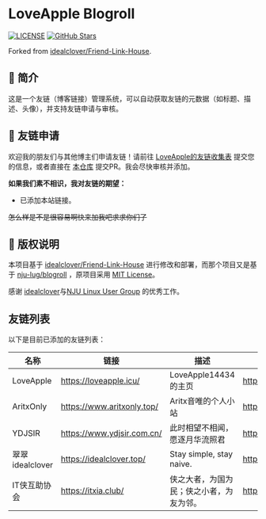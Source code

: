 # LoveApple Blogroll

[![LICENSE](https://img.shields.io/github/license/LoveApple14434/Friend-Link-House.svg?style=flat-square)](LICENSE)
[![GitHub Stars](https://img.shields.io/github/stars/LoveApple14434/Friend-Link-House.svg?style=flat-square)](https://github.com/LoveApple14434/Friend-Link-House/stargazers)

Forked from [idealclover/Friend-Link-House](https://github.com/idealclover/Friend-Link-House).

## 📖 简介

这是一个友链（博客链接）管理系统，可以自动获取友链的元数据（如标题、描述、头像），并支持友链申请与审核。

## 🤝 友链申请

欢迎我的朋友们与其他博主们申请友链！请前往 [LoveApple的友链收集表](https://table.nju.edu.cn/dtable/forms/custom/loveapple-friends/) 提交您的信息，或者直接在 [本仓库](https://github.com/LoveApple14434/Friend-Link-House) 提交PR。我会尽快审核并添加。

**如果我们素不相识，我对友链的期望：**
-   已添加本站链接。

~~怎么样是不是很容易啊快来加我吧求求你们了~~

## 📄 版权说明

本项目基于 [idealclover/Friend-Link-House](https://github.com/idealclover/Friend-Link-House) 进行修改和部署，而那个项目又是基于 [nju-lug/blogroll](https://github.com/nju-lug/blogroll) ，原项目采用 [MIT License](LICENSE)。

感谢 [idealclover](https://github.com/idealclover)与[NJU Linux User Group](https://github.com/nju-lug/) 的优秀工作。

## 友链列表

以下是目前已添加的友链列表：

| 名称 | 链接 | 描述 | 头像 | RSS订阅链接 | 分类 |
|------|------|------|------|-----------|-----|
| LoveApple | https://loveapple.icu/ | LoveApple14434的主页 | https://loveapple.icu/img/machinist.jpg | https://loveapple.icu/atom.xml | ME! |
| AritxOnly | https://www.aritxonly.top/ | Aritx音唯的个人小站 | https://www.aritxonly.top/res/bio.png | | Friend |
| YDJSIR | https://www.ydjsir.com.cn/ | 此时相望不相闻，愿逐月华流照君 | https://www.ydjsir.com.cn/img/avatar.png | https://www.ydjsir.com.cn/atom.xml | Friend |
| 翠翠idealclover | https://idealclover.top/ | Stay simple, stay naive. | https://cdn.idealclover.cn/Projects/homepage/icon.png | https://idealclover.top/feed | Friend |
| IT侠互助协会 | https://itxia.club/ | 侠之大者，为国为民；侠之小者，为友为邻。 | https://nju.itxia.cn/img/itxia-logo.png | | Organization |

<script>
// 此表格可供JavaScript爬取使用
// 表格结构遵循以下格式：
// | 名称 | 链接 | 描述 | 头像 |
// 后续行每行代表一个友链
</script>